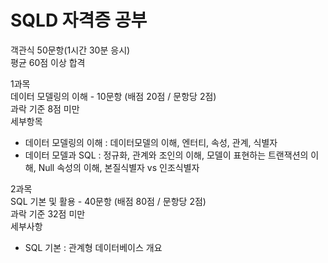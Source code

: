# SQLD 자격증 공부  

객관식 50문항(1시간 30분 응시)  
평균 60점 이상 합격  

1과목  
데이터 모델링의 이해 - 10문항 (배점 20점 / 문항당 2점)  
과락 기준 8점 미만  
세부항목  
 - 데이터 모델링의 이해 : 데이터모델의 이해, 엔터티, 속성, 관계, 식별자  
 - 데이터 모델과 SQL : 정규화, 관계와 조인의 이해, 모델이 표현하는 트랜잭션의 이해, Null 속성의 이해, 본질식별자 vs 인조식별자

2과목  
SQL 기본 및 활용 - 40문항 (배점 80점 / 문항당 2점)  
과락 기준 32점 미만  
세부사항  
 - SQL 기본 : 관계형 데이터베이스 개요

